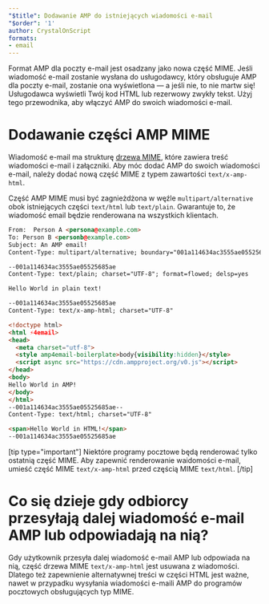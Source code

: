 ```yaml
---
"$title": Dodawanie AMP do istniejących wiadomości e-mail
"$order": '1'
author: CrystalOnScript
formats:
- email
---
```


Format AMP dla poczty e-mail jest osadzany jako nowa część MIME. Jeśli wiadomość e-mail zostanie wysłana do usługodawcy, który obsługuje AMP dla poczty e-mail, zostanie ona wyświetlona — a jeśli nie, to nie martw się! Usługodawca wyświetli Twój kod HTML lub rezerwowy zwykły tekst. Użyj tego przewodnika, aby włączyć AMP do swoich wiadomości e-mail.

# Dodawanie części AMP MIME

Wiadomość e-mail ma strukturę [drzewa MIME](https://en.wikipedia.org/wiki/MIME), które zawiera treść wiadomości e-mail i załączniki. Aby móc dodać AMP do swoich wiadomości e-mail, należy dodać nową część MIME z typem zawartości `text/x-amp-html`.

Część AMP MIME musi być zagnieżdżona w węźle `multipart/alternative` obok istniejących części `text/html` lub `text/plain`. Gwarantuje to, że wiadomość email będzie renderowana na wszystkich klientach.

```html
From:  Person A <persona@example.com>
To: Person B <personb@example.com>
Subject: An AMP email!
Content-Type: multipart/alternative; boundary="001a114634ac3555ae05525685ae"

--001a114634ac3555ae05525685ae
Content-Type: text/plain; charset="UTF-8"; format=flowed; delsp=yes

Hello World in plain text!

--001a114634ac3555ae05525685ae
Content-Type: text/x-amp-html; charset="UTF-8"

<!doctype html>
<html ⚡4email>
<head>
  <meta charset="utf-8">
  <style amp4email-boilerplate>body{visibility:hidden}</style>
  <script async src="https://cdn.ampproject.org/v0.js"></script>
</head>
<body>
Hello World in AMP!
</body>
</html>
--001a114634ac3555ae05525685ae--
Content-Type: text/html; charset="UTF-8"

<span>Hello World in HTML!</span>
--001a114634ac3555ae05525685ae

```

[tip type="important"] Niektóre programy pocztowe będą renderować tylko ostatnią część MIME. Aby zapewnić renderowanie waidomości e-mail, umieść część MIME `text/x-amp-html` przed częścią MIME `text/html`. [/tip]

# Co się dzieje gdy odbiorcy przesyłają dalej wiadomość e-mail AMP lub odpowiadają na nią?

Gdy użytkownik przesyła dalej wiadomość e-mail AMP lub odpowiada na nią, część drzewa MIME `text/x-amp-html` jest usuwana z wiadomości. Dlatego też zapewnienie alternatywnej treści w części HTML jest ważne, nawet w przypadku wysyłania wiadomości e-maili AMP do programów pocztowych obsługujących typ MIME.
